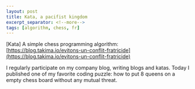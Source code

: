 ```yaml
---
layout: post
title: Kata, a pacifist kingdom
excerpt_separator: <!--more-->
tags: [algorithm, chess, fr]
---
```


[Kata] A simple chess programming algorithm: [https://blog.takima.io/evitons-un-conflit-fratricide](https://blog.takima.io/evitons-un-conflit-fratricide)
<!--more-->

I regularly participate on my company blog, writing blogs and katas.
Today I published one of my favorite coding puzzle: how to put 8 queens on a empty chess board without any mutual threat.